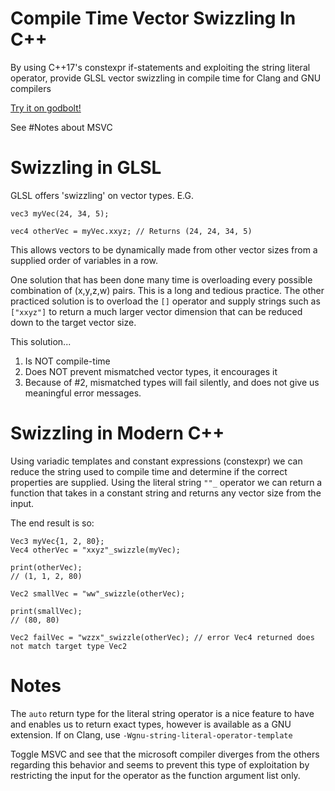 # Compile Time Vector Swizzling In C++
By using C++17's constexpr if-statements and exploiting the string literal operator, provide GLSL vector swizzling in compile time for Clang and GNU compilers

[Try it on godbolt!](https://godbolt.org/z/ecxidZ)

See #Notes about MSVC

# Swizzling in GLSL
GLSL offers 'swizzling' on vector types. E.G.

```
vec3 myVec(24, 34, 5);

vec4 otherVec = myVec.xxyz; // Returns (24, 24, 34, 5)
```

This allows vectors to be dynamically made from other vector sizes from a supplied order of variables in a row. 

One solution that has been done many time is overloading every possible combination of (x,y,z,w) pairs. This is a long and tedious practice.
The other practiced solution is to overload the `[]` operator and supply strings such as `["xxyz"]` to return a much larger vector dimension that can be reduced down to the target vector size.

This solution... 
1) Is NOT compile-time
2) Does NOT prevent mismatched vector types, it encourages it
3) Because of #2, mismatched types will fail silently, and does not give us meaningful error messages.

# Swizzling in Modern C++
Using variadic templates and constant expressions (constexpr) we can reduce the string used to compile time and determine if the correct properties are supplied.
Using the literal string `""_` operator we can return a function that takes in a constant string and returns any vector size from the input.

The end result is so:

```
Vec3 myVec{1, 2, 80};
Vec4 otherVec = "xxyz"_swizzle(myVec);

print(otherVec);
// (1, 1, 2, 80)

Vec2 smallVec = "ww"_swizzle(otherVec);

print(smallVec);
// (80, 80)

Vec2 failVec = "wzzx"_swizzle(otherVec); // error Vec4 returned does not match target type Vec2
```

# Notes
The `auto` return type for the literal string operator is a nice feature to have and enables us to return exact types, however is available as a GNU extension. If on Clang, use `-Wgnu-string-literal-operator-template`

Toggle MSVC and see that the microsoft compiler diverges from the others regarding this behavior and seems to prevent this type of exploitation by restricting the input for the operator as the function argument list only. 
